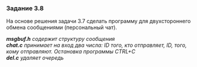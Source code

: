 ### Задание 3.8
На основе решения задачи 3.7 сделать программу для двухстороннего обмена сообщениями (персональный чат).

*__msgbuf.h__ содержит структуру сообщения*  
*__chat.c__ принимает на вход два числа: ID того, кто отправляет, ID, того, кому отправляют. Остановка программы CTRL+C*  
*__del.c__ удаляет очередь*
